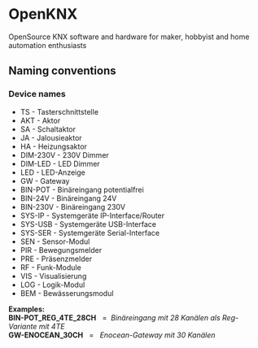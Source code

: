 # OpenKNX
OpenSource KNX software and hardware for maker, hobbyist and home automation enthusiasts


## Naming conventions

### Device names

* TS - Tasterschnittstelle
* AKT - Aktor 
* SA - Schaltaktor 
* JA - Jalousieaktor
* HA - Heizungsaktor
* DIM-230V - 230V Dimmer  
* DIM-LED - LED Dimmer
* LED - LED-Anzeige 
* GW - Gateway
* BIN-POT - Binäreingang potentialfrei
* BIN-24V - Binäreingang 24V
* BIN-230V - Binäreingang 230V
* SYS-IP - Systemgeräte IP-Interface/Router
* SYS-USB - Systemgeräte USB-Interface
* SYS-SER - Systemgeräte Serial-Interface
* SEN - Sensor-Modul
* PIR - Bewegungsmelder
* PRE - Präsenzmelder
* RF - Funk-Module 
* VIS - Visualisierung
* LOG - Logik-Modul
* BEM - Bewässerungsmodul

**Examples:**  
**BIN-POT_REG_4TE_28CH** &nbsp; = &nbsp;*Binäreingang mit 28 Kanälen als Reg-Variante mit 4TE*  
**GW-ENOCEAN_30CH** &nbsp; = &nbsp; *Enocean-Gateway mit 30 Kanälen* 
